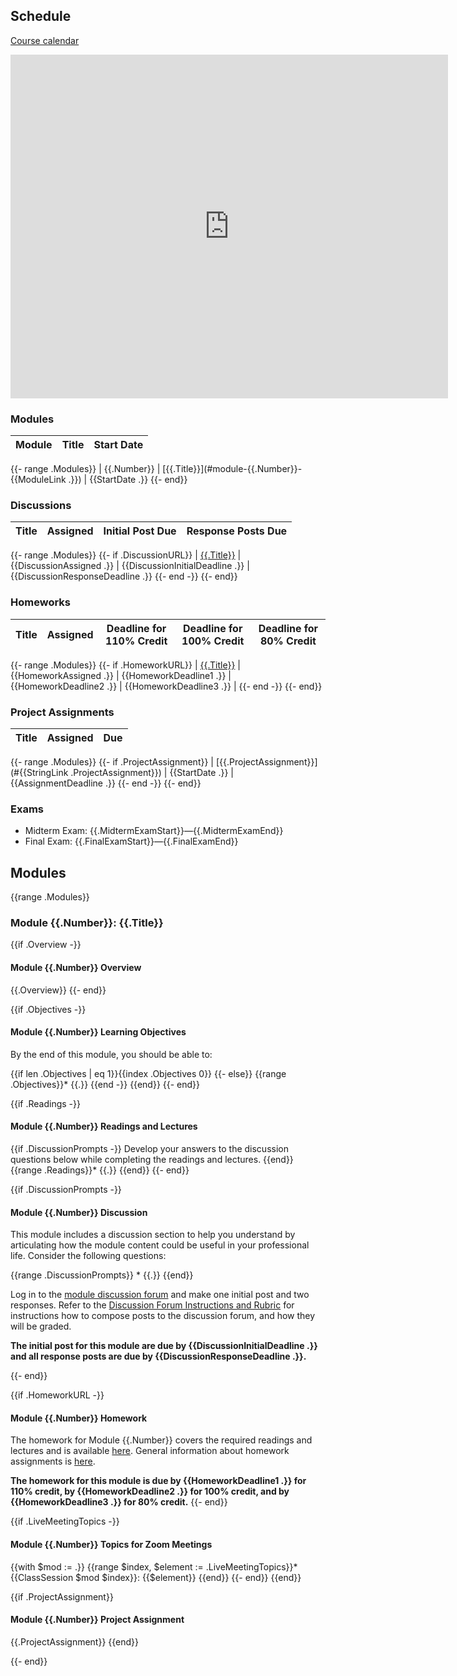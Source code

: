 ## Schedule

[Course calendar](https://calendar.google.com/calendar/embed?src=c_fqvrphqptlccpp6pubokjsraj0%40group.calendar.google.com)

<iframe src="https://calendar.google.com/calendar/embed?src=c_fqvrphqptlccpp6pubokjsraj0%40group.calendar.google.com" style="border: 0" width="700" height="550" frameborder="0" scrolling="no"></iframe>

### Modules

| Module | Title | Start Date |
| -- | -- | -- |
{{- range .Modules}}
| {{.Number}} | [{{.Title}}](#module-{{.Number}}-{{ModuleLink .}}) | {{StartDate .}}
{{- end}}

### Discussions

| Title | Assigned | Initial Post Due | Response Posts Due |
| -- | -- | -- | -- |
{{- range .Modules}}
{{- if .DiscussionURL}}
| [{{.Title}}](#module-{{.Number}}-discussion) | {{DiscussionAssigned .}} | {{DiscussionInitialDeadline .}} | {{DiscussionResponseDeadline .}}
{{- end -}}
{{- end}}

### Homeworks

Title | Assigned | Deadline for 110% Credit | Deadline for 100% Credit | Deadline for 80% Credit |
| -- | -- | -- | -- | -- |
{{- range .Modules}}
{{- if .HomeworkURL}}
| [{{.Title}}](#module-{{.Number}}-homework) | {{HomeworkAssigned .}} | {{HomeworkDeadline1 .}} | {{HomeworkDeadline2 .}} | {{HomeworkDeadline3 .}} |
{{- end -}}
{{- end}}

### Project Assignments

| Title | Assigned | Due |
| -- | -- | -- |
{{- range .Modules}}
{{- if .ProjectAssignment}}
| [{{.ProjectAssignment}}](#{{StringLink .ProjectAssignment}}) | {{StartDate .}} | {{AssignmentDeadline .}}
{{- end -}}
{{- end}}

### Exams

* Midterm Exam: {{.MidtermExamStart}}—{{.MidtermExamEnd}}
* Final Exam: {{.FinalExamStart}}—{{.FinalExamEnd}}


## Modules

{{range .Modules}}
### Module {{.Number}}: {{.Title}}

{{if .Overview -}}
#### Module {{.Number}} Overview
{{.Overview}}
{{- end}}

{{if .Objectives -}}
#### Module {{.Number}} Learning Objectives

By the end of this module, you should be able to:

{{if len .Objectives | eq 1}}{{index .Objectives 0}}
{{- else}}
{{range .Objectives}}* {{.}}
{{end -}}
{{end}}
{{- end}}

{{if .Readings -}}
#### Module {{.Number}} Readings and Lectures
{{if .DiscussionPrompts -}}
Develop your answers to the discussion questions below while completing the readings and lectures.
{{end}}
{{range .Readings}}* {{.}}
{{end}}
{{- end}}

{{if .DiscussionPrompts -}}
#### Module {{.Number}} Discussion

This module includes a discussion section to help you understand by articulating how the module content could be useful in your professional life.
Consider the following questions:

{{range .DiscussionPrompts}}  * {{.}}
{{end}}

Log in to the [module discussion forum]({{.DiscussionURL}}) and make one initial post and two responses.
Refer to the [Discussion Forum Instructions and Rubric](#discussion-forum-instructions-and-rubric) for instructions how to compose posts to the discussion forum, and how they will be graded.

**The initial post for this module are due by {{DiscussionInitialDeadline .}} and all response posts are due by {{DiscussionResponseDeadline .}}.**

{{- end}}

{{if .HomeworkURL -}}
#### Module {{.Number}} Homework
The homework for Module {{.Number}} covers the required readings and lectures and is available [here]({{.HomeworkURL}}).
General information about homework assignments is [here](#homeworks-and-exams).

**The homework for this module is due by {{HomeworkDeadline1 .}} for 110% credit, by {{HomeworkDeadline2 .}} for 100% credit, and by {{HomeworkDeadline3 .}} for 80% credit.**
{{- end}}

{{if .LiveMeetingTopics -}}
#### Module {{.Number}} Topics for Zoom Meetings

{{with $mod := .}}
{{range $index, $element := .LiveMeetingTopics}}* {{ClassSession $mod $index}}: {{$element}}
{{end}}
{{- end}}
{{end}}

{{if .ProjectAssignment}}
#### Module {{.Number}} Project Assignment
{{.ProjectAssignment}}
{{end}}

{{- end}}
